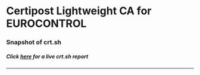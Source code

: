 # Certipost Lightweight CA for EUROCONTROL
### Snapshot of crt.sh
##### Click [here](https://crt.sh/?q=4131BC354C6458FA3EE9D3CBF28575BB2CD9233D102358C2A774F47BD2FF7491) for a live crt.sh report

---
